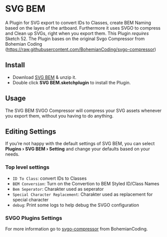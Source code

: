 # SVG BEM

A Plugin for SVG export to convert IDs to Classes, create BEM Naming based on the layes of the artboard. Furthermore it uses SVGO to compress and Clean up SVGs, right when you export them. This Plugin *requires* Sketch 52. The Plugin bases on the original Svgo Compressor from Bohemian Coding (https://raw.githubusercontent.com/BohemianCoding/svgo-compressor)

## Install

- Download [SVG BEM](https://github.com/mLihs/svg-bem/releases/) & unzip it.
- Double click **SVG BEM.sketchplugin** to install the Plugin.

## Usage

The SVG BEM SVGO Compressor will compress your SVG assets whenever you export them, without you having to do anything.


## Editing Settings

If you’re not happy with the default settings of SVG BEM, you can select **Plugins › SVG BEM › Setting** and change your defaults based on your needs.

### Top level settings

- `ID To Class`: convert IDs to Classes
- `BEM Conversion`: Turn on the Convertion to BEM Styled ID/Class Names
- `Bem Seperator`: Charakter used as seperator
- `Special Character Replacement`: Charakter used as replacement for special character
- `debug`: Print some logs to help debug the SVGO configuration

### SVGO Plugins Settings

For more information go to [svgo-compressor](https://github.com/BohemianCoding/svgo-compressor) from BohemianCoding.



